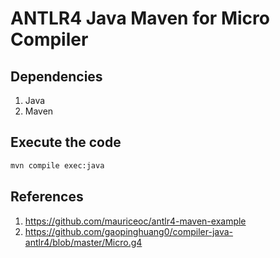 # ANTLR4 Java Maven for Micro Compiler

## Dependencies
1. Java
2. Maven

## Execute the code
```bash
mvn compile exec:java
```

## References

1) https://github.com/mauriceoc/antlr4-maven-example
2) https://github.com/gaopinghuang0/compiler-java-antlr4/blob/master/Micro.g4